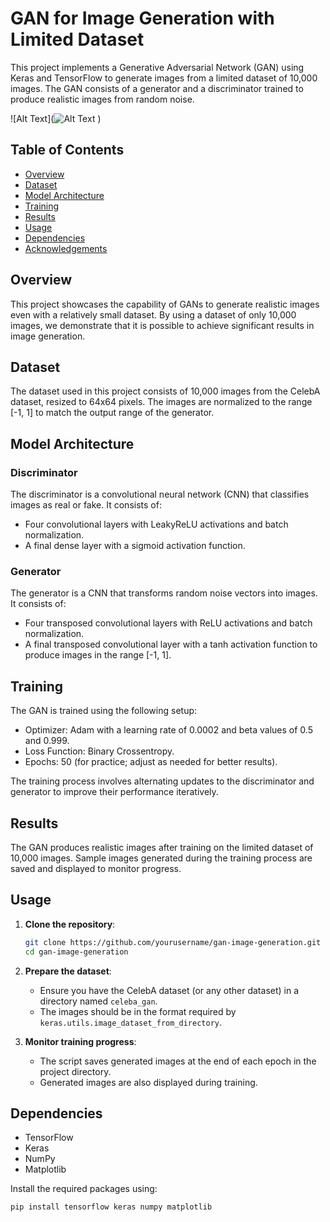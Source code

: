 # GAN for Image Generation with Limited Dataset

This project implements a Generative Adversarial Network (GAN) using Keras and TensorFlow to generate images from a limited dataset of 10,000 images. The GAN consists of a generator and a discriminator trained to produce realistic images from random noise.


![Alt Text](![Alt Text](output.gif)
)


## Table of Contents
- [Overview](#overview)
- [Dataset](#dataset)
- [Model Architecture](#model-architecture)
- [Training](#training)
- [Results](#results)
- [Usage](#usage)
- [Dependencies](#dependencies)
- [Acknowledgements](#acknowledgements)

## Overview

This project showcases the capability of GANs to generate realistic images even with a relatively small dataset. By using a dataset of only 10,000 images, we demonstrate that it is possible to achieve significant results in image generation.

## Dataset

The dataset used in this project consists of 10,000 images from the CelebA dataset, resized to 64x64 pixels. The images are normalized to the range [-1, 1] to match the output range of the generator.

## Model Architecture

### Discriminator

The discriminator is a convolutional neural network (CNN) that classifies images as real or fake. It consists of:
- Four convolutional layers with LeakyReLU activations and batch normalization.
- A final dense layer with a sigmoid activation function.

### Generator

The generator is a CNN that transforms random noise vectors into images. It consists of:
- Four transposed convolutional layers with ReLU activations and batch normalization.
- A final transposed convolutional layer with a tanh activation function to produce images in the range [-1, 1].

## Training

The GAN is trained using the following setup:
- Optimizer: Adam with a learning rate of 0.0002 and beta values of 0.5 and 0.999.
- Loss Function: Binary Crossentropy.
- Epochs: 50 (for practice; adjust as needed for better results).

The training process involves alternating updates to the discriminator and generator to improve their performance iteratively.

## Results

The GAN produces realistic images after training on the limited dataset of 10,000 images. Sample images generated during the training process are saved and displayed to monitor progress.

## Usage

1. **Clone the repository**:
    ```bash
    git clone https://github.com/yourusername/gan-image-generation.git
    cd gan-image-generation
    ```
    
2. **Prepare the dataset**:
    - Ensure you have the CelebA dataset (or any other dataset) in a directory named `celeba_gan`.
    - The images should be in the format required by `keras.utils.image_dataset_from_directory`.

3. **Monitor training progress**:
    - The script saves generated images at the end of each epoch in the project directory.
    - Generated images are also displayed during training.

## Dependencies

- TensorFlow
- Keras
- NumPy
- Matplotlib

Install the required packages using:
```bash
pip install tensorflow keras numpy matplotlib
